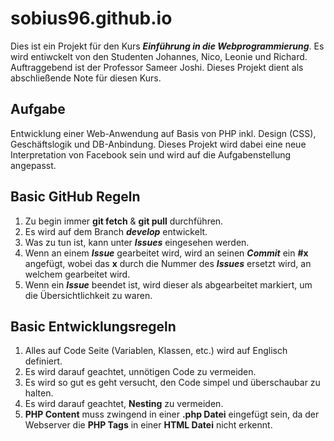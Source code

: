 # sobius96.github.io

Dies ist ein Projekt für den Kurs _**Einführung in die Webprogrammierung**_. Es wird entiwckelt von den Studenten Johannes, Nico, Leonie und Richard. Auftraggebend ist der Professor Sameer Joshi. Dieses Projekt dient als abschließende Note für diesen Kurs.

## Aufgabe

Entwicklung einer Web-Anwendung auf Basis von PHP inkl. Design (CSS), Geschäftslogik und DB-Anbindung. Dieses Projekt wird dabei eine neue Interpretation von Facebook sein und wird auf die Aufgabenstellung angepasst.

## Basic GitHub Regeln

1. Zu begin immer **git fetch** & **git pull** durchführen.
2. Es wird auf dem Branch _**develop**_ entwickelt.
3. Was zu tun ist, kann unter _**Issues**_ eingesehen werden.
4. Wenn an einem _**Issue**_ gearbeitet wird, wird an seinen _**Commit**_ ein **#x** angefügt, wobei das **x** durch die Nummer des _**Issues**_ ersetzt wird, an welchem gearbeitet wird.
5. Wenn ein _**Issue**_ beendet ist, wird dieser als abgearbeitet markiert, um die Übersichtlichkeit zu waren.

## Basic Entwicklungsregeln

1. Alles auf Code Seite (Variablen, Klassen, etc.) wird auf Englisch definiert.
2. Es wird darauf geachtet, unnötigen Code zu vermeiden.
3. Es wird so gut es geht versucht, den Code simpel und überschaubar zu halten.
4. Es wird darauf geachtet, **Nesting** zu vermeiden.
5. **PHP Content** muss zwingend in einer **.php Datei** eingefügt sein, da der Webserver die **PHP Tags** in einer **HTML Datei** nicht erkennt.